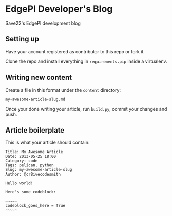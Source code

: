EdgePI Developer's Blog
=======================

Save22's EdgePI development blog

## Setting up

Have your account registered as contributor to this repo or fork it.

Clone the repo and install everything in `requirements.pip` inside a virtualenv.

## Writing new content

Create a file in this format under the `content` directory:

    my-awesome-article-slug.md

Once your done writing your article, run `build.py`, commit your changes and push.

## Article boilerplate

This is what your article should contain:

    Title: My Awesome Article 
    Date: 2013-05-25 18:00
    Category: code
    Tags: pelican, python
    Slug: my-awesome-article-slug 
    Author: @cr8ivecodesmith 
    
    Hello world!
    
    Here's some codeblock:

    ~~~~~
    codeblock_goes_here = True
    ~~~~~


